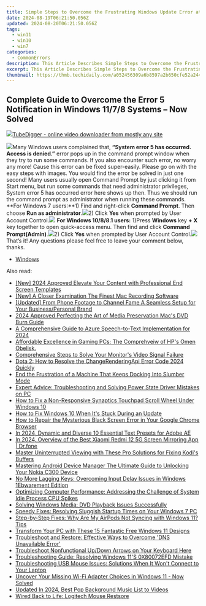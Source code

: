 ```yaml
---
title: Simple Steps to Overcome the Frustrating Windows Update Error at 0%%
date: 2024-08-19T06:21:50.056Z
updated: 2024-08-20T06:21:50.056Z
tags:
  - win11
  - win10
  - win7
categories:
  - CommonErrors
description: This Article Describes Simple Steps to Overcome the Frustrating Windows Update Error at 0%%
excerpt: This Article Describes Simple Steps to Overcome the Frustrating Windows Update Error at 0%%
thumbnail: https://thmb.techidaily.com/a052456309a6b8597a2b650cfe52a2444e64bbcfce72d5244fd939ae4cf23b37.jpg
---
```


## Complete Guide to Overcome the Error 5 Notification in Windows 11/7/8 Systems – Now Solved

<!-- affiliate ads begin -->
<a href="https://secure.2checkout.com/order/checkout.php?PRODS=4572700&QTY=1&AFFILIATE=108875&CART=1"><img src="	https://www.tubedigger.com/wp-content/uploads/2020/08/tubedigger-software-new.png" border="0">TubeDigger - online video downloader from mostly any site</a>
<!-- affiliate ads end -->
![](https://images.drivereasy.com/wp-content/uploads/2017/05/1-21.jpg)Many Windows users complained that,   **“System error 5 has occurred. Access is denied.”** error pops up in the command prompt window when they try to run some commands. If you also encounter such error, no worry any more! Cause this error can be fixed super-easily. Please go on with the easy steps with images. You would find the error be solved in just one second! Many users usually open Command Prompt by just clicking it from Start menu, but run some commands that need  administrator privileges, System error 5 has occurred error here shows up then. Thus we should run the command prompt as administrator when running these commands. **For Windows 7 users:**1) Find and right-click **Command Prompt**. Then choose **Run as administrator**.![](https://images.drivereasy.com/wp-content/uploads/2017/05/2-23.jpg)2) Click **Yes** when prompted by User Account Control.![](https://images.drivereasy.com/wp-content/uploads/2017/05/5-18.jpg) **For Windows 10/8/8.1 users:** 1)Press **Windows** key **\+** **X** key together to open quick-access menu. Then find and click **Command Prompt(Admin)**.![](https://images.drivereasy.com/wp-content/uploads/2017/05/3-22.jpg)2) Click **Yes** when prompted by User Account Control.![](https://images.drivereasy.com/wp-content/uploads/2017/05/4-26.jpg)That’s it! Any questions please feel free to leave your comment below, thanks.

* [Windows](https://tools.techidaily.com/drivereasy/download/)

<ins class="adsbygoogle"
     style="display:block"
     data-ad-format="autorelaxed"
     data-ad-client="ca-pub-7571918770474297"
     data-ad-slot="1223367746"></ins>



<ins class="adsbygoogle"
     style="display:block"
     data-ad-client="ca-pub-7571918770474297"
     data-ad-slot="8358498916"
     data-ad-format="auto"
     data-full-width-responsive="true"></ins>

<span class="atpl-alsoreadstyle">Also read:</span>
<div><ul>
<li><a href="https://youtube-webster.techidaily.com/024-approved-elevate-your-content-with-professional-end-screen-templates/"><u>[New] 2024 Approved  Elevate Your Content with Professional End Screen Templates</u></a></li>
<li><a href="https://on-screen-recording.techidaily.com/new-a-closer-examination-the-finest-mac-recording-software/"><u>[New] A Closer Examination  The Finest Mac Recording Software</u></a></li>
<li><a href="https://facebook-video-footage.techidaily.com/updated-from-phone-footage-to-channel-fame-a-seamless-setup-for-your-businesspersonal-brand/"><u>[Updated] From Phone Footage to Channel Fame  A Seamless Setup for Your Business/Personal Brand</u></a></li>
<li><a href="https://article-posts.techidaily.com/2024-approved-perfecting-the-art-of-media-preservation-macs-dvd-burn-guide/"><u>2024 Approved  Perfecting the Art of Media Preservation  Mac's DVD Burn Guide</u></a></li>
<li><a href="https://fox-hovers.techidaily.com/a-comprehensive-guide-to-azure-speech-to-text-implementation-for-2024/"><u>A Comprehensive Guide to Azure Speech-to-Text Implementation for 2024</u></a></li>
<li><a href="https://buynow-marvelous.techidaily.com/1722960097015-affordable-excellence-in-gaming-pcs-the-comprehveiw-of-hps-omen-obelisk/"><u>Affordable Excellence in Gaming PCs: The Comprehveiw of HP's Omen Obelisk.</u></a></li>
<li><a href="https://win-howtos.techidaily.com/comprehensive-steps-to-solve-your-monitors-video-signal-failure/"><u>Comprehensive Steps to Solve Your Monitor's Video Signal Failure</u></a></li>
<li><a href="https://win-howtos.techidaily.com/dota-2-how-to-resolve-the-changerenderingapi-error-code-2024-quickly/"><u>Dota 2: How to Resolve the ChangeRenderingApi Error Code 2024 Quickly</u></a></li>
<li><a href="https://win-howtos.techidaily.com/end-the-frustration-of-a-machine-that-keeps-docking-into-slumber-mode/"><u>End the Frustration of a Machine That Keeps Docking Into Slumber Mode</u></a></li>
<li><a href="https://win-howtos.techidaily.com/expert-advice-troubleshooting-and-solving-power-state-driver-mistakes-on-pc/"><u>Expert Advice: Troubleshooting and Solving Power State Driver Mistakes on PC</u></a></li>
<li><a href="https://win-howtos.techidaily.com/how-to-fix-a-non-responsive-synaptics-touchpad-scroll-wheel-under-windows-10/"><u>How to Fix a Non-Responsive Synaptics Touchpad Scroll Wheel Under Windows 10</u></a></li>
<li><a href="https://win-howtos.techidaily.com/how-to-fix-windows-10-when-its-stuck-during-an-update/"><u>How to Fix Windows 10 When It's Stuck During an Update</u></a></li>
<li><a href="https://win-howtos.techidaily.com/how-to-repair-the-mysterious-black-screen-error-in-your-google-chrome-browser/"><u>How to Repair the Mysterious Black Screen Error in Your Google Chrome Browser</u></a></li>
<li><a href="https://fox-access.techidaily.com/in-2024-dynamic-and-diverse-10-essential-text-presets-for-adobe-ae/"><u>In 2024, Dynamic and Diverse  10 Essential Text Presets for Adobe AE</u></a></li>
<li><a href="https://screen-mirror.techidaily.com/in-2024-overview-of-the-best-xiaomi-redmi-12-5g-screen-mirroring-app-drfone-by-drfone-android/"><u>In 2024, Overview of the Best Xiaomi Redmi 12 5G Screen Mirroring App | Dr.fone</u></a></li>
<li><a href="https://win-howtos.techidaily.com/master-uninterrupted-viewing-with-these-pro-solutions-for-fixing-kodis-buffers/"><u>Master Uninterrupted Viewing with These Pro Solutions for Fixing Kodi's Buffers</u></a></li>
<li><a href="https://easy-unlock-android.techidaily.com/mastering-android-device-manager-the-ultimate-guide-to-unlocking-your-nokia-c300-device-by-drfone-android/"><u>Mastering Android Device Manager The Ultimate Guide to Unlocking Your Nokia C300 Device</u></a></li>
<li><a href="https://win-howtos.techidaily.com/no-more-lagging-keys-overcoming-input-delay-issues-in-windows-1ebwarement-edition/"><u>No More Lagging Keys: Overcoming Input Delay Issues in Windows 1Ebwarement Edition</u></a></li>
<li><a href="https://win-howtos.techidaily.com/optimizing-computer-performance-addressing-the-challenge-of-system-idle-process-cpu-spikes/"><u>Optimizing Computer Performance: Addressing the Challenge of System Idle Process CPU Spikes</u></a></li>
<li><a href="https://win-howtos.techidaily.com/solving-windows-media-dvd-playback-issues-successfully/"><u>Solving Windows Media: DVD Playback Issues Successfully</u></a></li>
<li><a href="https://win-howtos.techidaily.com/speedy-fixes-resolving-sluggish-startup-times-on-your-windows-7-pc/"><u>Speedy Fixes: Resolving Sluggish Startup Times on Your Windows 7 PC</u></a></li>
<li><a href="https://win-howtos.techidaily.com/step-by-step-fixes-why-are-my-airpods-not-syncing-with-windows-11-tips/"><u>Step-by-Step Fixes: Why Are My AirPods Not Syncing with Windows 11? Tips</u></a></li>
<li><a href="https://tech-recovery.techidaily.com/transform-your-pc-with-these-15-fantastic-free-windows-11-designs/"><u>Transform Your PC with These 15 Fantastic Free Windows 11 Designs</u></a></li>
<li><a href="https://win-howtos.techidaily.com/troubleshoot-and-restore-effective-ways-to-overcome-dns-unavailable-error/"><u>Troubleshoot and Restore: Effective Ways to Overcome 'DNS Unavailable Error'</u></a></li>
<li><a href="https://win-howtos.techidaily.com/troubleshoot-nonfunctional-updown-arrows-on-your-keyboard-here/"><u>Troubleshoot Nonfunctional Up/Down Arrows on Your Keyboard Here</u></a></li>
<li><a href="https://win-howtos.techidaily.com/troubleshooting-guide-resolving-windows-11s-0x80072efd-mistake/"><u>Troubleshooting Guide: Resolving Windows 11'S 0X80072EFD Mistake</u></a></li>
<li><a href="https://win-howtos.techidaily.com/troubleshooting-usb-mouse-issues-solutions-when-it-wont-connect-to-your-laptop/"><u>Troubleshooting USB Mouse Issues: Solutions When It Won't Connect to Your Laptop</u></a></li>
<li><a href="https://win-howtos.techidaily.com/uncover-your-missing-wi-fi-adapter-choices-in-windows-11-now-solved/"><u>Uncover Your Missing Wi-Fi Adapter Choices in Windows 11 - Now Solved</u></a></li>
<li><a href="https://sound-optimizing.techidaily.com/updated-in-2024-best-pop-background-music-list-to-videos/"><u>Updated In 2024, Best Pop Background Music List to Videos</u></a></li>
<li><a href="https://win-howtos.techidaily.com/wired-back-to-life-logitech-mouse-restsore/"><u>Wired Back to Life: Logitech Mouse Restsore</u></a></li>
</ul></div>
